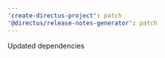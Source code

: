 ```yaml
---
'create-directus-project': patch
'@directus/release-notes-generator': patch
---
```


Updated dependencies
